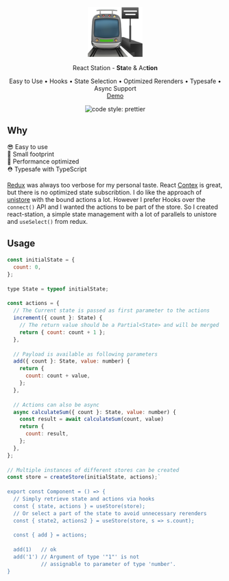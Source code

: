 <div align="center">
  <img width="128px" src="./docs/station.png" alt="station">
  <p>
    React Station - <b>Sta</b>te & Ac<b>tion</b>
  </p>
  <p>
    Easy to Use • Hooks • State Selection • Optimized Rerenders • Typesafe • Async Support<br/>
    <a href="https://puema.github.io/react-station/">Demo</a>
  </p>
  <img alt="code style: prettier" src="https://img.shields.io/badge/code_style-prettier-ff69b4.svg?style=flat-square">
</div>

## Why

😎 Easy to use <br />
🦶 Small footprint <br />
🚀 Performance optimized <br />
⛑ Typesafe with TypeScript <br />

[Redux](https://github.com/reduxjs/react-redux) was always too verbose for my personal taste. React [Contex](https://reactjs.org/docs/context.html) is great, but there is no optimized state subscribtion. I do like the approach of [unistore](https://reactjs.org/docs/context.html) with the bound actions a lot. However I prefer Hooks over the `connect()` API and I wanted the actions to be part of the store. So I created react-station, a simple state management with a lot of parallels to unistore and `useSelect()` from redux.

## Usage

```jsx
const initialState = {
  count: 0,
};

type State = typeof initialState;

const actions = {
  // The Current state is passed as first parameter to the actions
  increment({ count }: State) {
    // The return value should be a Partial<State> and will be merged
    return { count: count + 1 };
  },
  
  // Payload is available as following parameters
  add({ count }: State, value: number) {
    return {
      count: count + value,
    };
  },
  
  // Actions can also be async
  async calculateSum({ count }: State, value: number) {
    const result = await calculateSum(count, value)
    return {
      count: result,
    };
  },
};

// Multiple instances of different stores can be created
const store = createStore(initialState, actions);`

export const Component = () => { 
  // Simply retrieve state and actions via hooks
  const { state, actions } = useStore(store);
  // Or select a part of the state to avoid unnecessary rerenders
  const { state2, actions2 } = useStore(store, s => s.count);
  
  const { add } = actions;
  
  add(1)   // ok
  add('1') // Argument of type '"1"' is not 
           // assignable to parameter of type 'number'.
}

```
